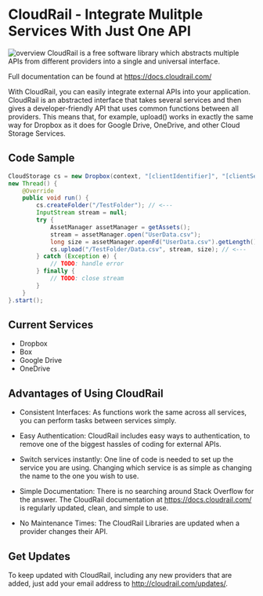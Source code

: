 # CloudRail - Integrate Mulitple Services With Just One API
![overview](https://cloudrail.com/wp-content/uploads/2016/04/cloudrail-diagram-1024x684.png)
CloudRail is a free software library which abstracts multiple APIs from different providers into a single and universal interface.

Full documentation can be found at https://docs.cloudrail.com/

With CloudRail, you can easily integrate external APIs into your application. CloudRail is an abstracted interface that takes several services and then gives a developer-friendly API that uses common functions between all providers. This means that, for example, upload() works in exactly the same way for Dropbox as it does for Google Drive, OneDrive, and other Cloud Storage Services.

## Code Sample
```` java
CloudStorage cs = new Dropbox(context, "[clientIdentifier]", "[clientSecret]");
new Thread() {
    @Override
    public void run() {
        cs.createFolder("/TestFolder"); // <---
        InputStream stream = null;
        try {
            AssetManager assetManager = getAssets();
            stream = assetManager.open("UserData.csv");
            long size = assetManager.openFd("UserData.csv").getLength();
            cs.upload("/TestFolder/Data.csv", stream, size); // <---
        } catch (Exception e) {
            // TODO: handle error
        } finally {
            // TODO: close stream
        }
    }
}.start();
````

## Current Services

* Dropbox
* Box
* Google Drive
* OneDrive

## Advantages of Using CloudRail

* Consistent Interfaces: As functions work the same across all services, you can perform tasks between services simply.

* Easy Authentication: CloudRail includes easy ways to authentication, to remove one of the biggest hassles of coding for external APIs.

* Switch services instantly: One line of code is needed to set up the service you are using. Changing which service is as simple as changing the name to the one you wish to use.

* Simple Documentation: There is no searching around Stack Overflow for the answer. The CloudRail documentation at https://docs.cloudrail.com/ is regularly updated, clean, and simple to use. 

* No Maintenance Times: The CloudRail Libraries are updated when a provider changes their API.

## Get Updates

To keep updated with CloudRail, including any new providers that are added, just add your email address to http://cloudrail.com/updates/.

